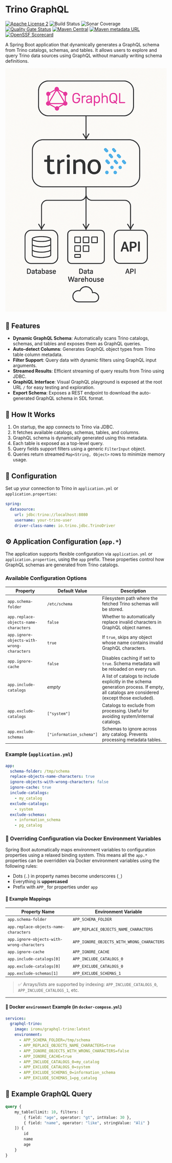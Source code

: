 # Trino GraphQL

[![Apache License 2](https://img.shields.io/badge/license-ASF2-blue.svg)](https://www.apache.org/licenses/LICENSE-2.0.txt)
![Build Status](https://github.com/iromu/graphql-trino/actions/workflows/snapshots.yml/badge.svg?branch=main)
![Sonar Coverage](https://img.shields.io/sonar/coverage/iromu_graphql-trino?server=https%3A%2F%2Fsonarcloud.io)
[![Quality Gate Status](https://sonarcloud.io/api/project_badges/measure?project=iromu_graphql-trino&metric=alert_status)](https://sonarcloud.io/summary/new_code?id=iromu_graphql-trino)
[![Maven Central](https://img.shields.io/maven-central/v/org.iromu.trino/graphql-trino?label=release)](https://repo1.maven.org/maven2/org/iromu/trino/)
[![Maven metadata URL](https://img.shields.io/maven-metadata/v?metadataUrl=https%3A%2F%2Fcentral.sonatype.com%2Frepository%2Fmaven-snapshots%2Forg%2Firomu%2Ftrino%2Fgraphql-trino%2Fmaven-metadata.xml&label=snapshot)](https://central.sonatype.com/service/rest/repository/browse/maven-snapshots/org/iromu/trino/)
[![OpenSSF Scorecard](https://api.securityscorecards.dev/projects/github.com/iromu/graphql-trino/badge)](https://securityscorecards.dev/viewer/?uri=github.com/iromu/graphql-trino)

A Spring Boot application that dynamically generates a GraphQL schema from Trino catalogs, schemas, and tables. It
allows users to explore and query Trino data sources using GraphQL without manually writing schema definitions.

![img.png](docs/img.png)

## 🚀 Features

- **Dynamic GraphQL Schema**: Automatically scans Trino catalogs, schemas, and tables and exposes them as GraphQL
  queries.
- **Auto-detect Columns**: Generates GraphQL object types from Trino table column metadata.
- **Filter Support**: Query data with dynamic filters using GraphQL input arguments.
- **Streamed Results**: Efficient streaming of query results from Trino using JDBC.
- **GraphiQL Interface**: Visual GraphQL playground is exposed at the root URL `/` for easy testing and exploration.
- **Export Schema**: Exposes a REST endpoint to download the auto-generated GraphQL schema in SDL format.

## 🧠 How It Works

1. On startup, the app connects to Trino via JDBC.
2. It fetches available catalogs, schemas, tables, and columns.
3. GraphQL schema is dynamically generated using this metadata.
4. Each table is exposed as a top-level query.
5. Query fields support filters using a generic `FilterInput` object.
6. Queries return streamed `Map<String, Object>` rows to minimize memory usage.

## 🔧 Configuration

Set up your connection to Trino in `application.yml` or `application.properties`:

```yaml
spring:
  datasource:
    url: jdbc:trino://localhost:8080
    username: your-trino-user
    driver-class-name: io.trino.jdbc.TrinoDriver
```

## ⚙️ Application Configuration (`app.*`)

The application supports flexible configuration via `application.yml` or `application.properties`, using the `app`
prefix. These properties control how GraphQL schemas are generated from Trino catalogs.

### Available Configuration Options

| Property                                   | Default Value            | Description                                                                                                                               |
|--------------------------------------------|--------------------------|-------------------------------------------------------------------------------------------------------------------------------------------|
| `app.schema-folder`                        | `/etc/schema`            | Filesystem path where the fetched Trino schemas will be stored.                                                                           |
| `app.replace-objects-name-characters`      | `false`                  | Whether to automatically replace invalid characters in GraphQL object names.                                                              |
| `app.ignore-objects-with-wrong-characters` | `true`                   | If `true`, skips any object whose name contains invalid GraphQL characters.                                                               |
| `app.ignore-cache`                         | `false`                  | Disables caching if set to `true`. Schema metadata will be reloaded on every run.                                                         |
| `app.include-catalogs`                     | _empty_                  | A list of catalogs to include explicitly in the schema generation process. If empty, all catalogs are considered (except those excluded). |
| `app.exclude-catalogs`                     | `["system"]`             | Catalogs to exclude from processing. Useful for avoiding system/internal catalogs.                                                        |
| `app.exclude-schemas`                      | `["information_schema"]` | Schemas to ignore across any catalog. Prevents processing metadata tables.                                                                |

### Example (`application.yml`)

```yaml
app:
  schema-folder: /tmp/schema
  replace-objects-name-characters: true
  ignore-objects-with-wrong-characters: false
  ignore-cache: true
  include-catalogs:
    - my_catalog
  exclude-catalogs:
    - system
  exclude-schemas:
    - information_schema
    - pg_catalog
```

### 🐳 Overriding Configuration via Docker Environment Variables

Spring Boot automatically maps environment variables to configuration properties using a relaxed binding system. This
means all the `app.*` properties can be overridden via Docker environment variables using the following rules:

- Dots (`.`) in property names become underscores (`_`)
- Everything is **uppercased**
- Prefix with `APP_` for properties under `app`

#### 🧪 Example Mappings

| Property Name                              | Environment Variable                       |
|--------------------------------------------|--------------------------------------------|
| `app.schema-folder`                        | `APP_SCHEMA_FOLDER`                        |
| `app.replace-objects-name-characters`      | `APP_REPLACE_OBJECTS_NAME_CHARACTERS`      |
| `app.ignore-objects-with-wrong-characters` | `APP_IGNORE_OBJECTS_WITH_WRONG_CHARACTERS` |
| `app.ignore-cache`                         | `APP_IGNORE_CACHE`                         |
| `app.include-catalogs[0]`                  | `APP_INCLUDE_CATALOGS_0`                   |
| `app.exclude-catalogs[0]`                  | `APP_EXCLUDE_CATALOGS_0`                   |
| `app.exclude-schemas[1]`                   | `APP_EXCLUDE_SCHEMAS_1`                    |

> ✅ Arrays/lists are supported by indexing: `APP_INCLUDE_CATALOGS_0`, `APP_INCLUDE_CATALOGS_1`, etc.

---

#### 🐳 Docker `environment` Example (in `docker-compose.yml`)

```yaml
services:
  graphql-trino:
    image: iromu/graphql-trino:latest
    environment:
      - APP_SCHEMA_FOLDER=/tmp/schema
      - APP_REPLACE_OBJECTS_NAME_CHARACTERS=true
      - APP_IGNORE_OBJECTS_WITH_WRONG_CHARACTERS=false
      - APP_IGNORE_CACHE=true
      - APP_INCLUDE_CATALOGS_0=my_catalog
      - APP_EXCLUDE_CATALOGS_0=system
      - APP_EXCLUDE_SCHEMAS_0=information_schema
      - APP_EXCLUDE_SCHEMAS_1=pg_catalog
```

## 🧪 Example GraphQL Query

```graphql
query {
    my_table(limit: 10, filters: [
        { field: "age", operator: "gt", intValue: 30 },
        { field: "name", operator: "like", stringValue: "Ali" }
    ]) {
        id
        name
        age
    }
}
```


